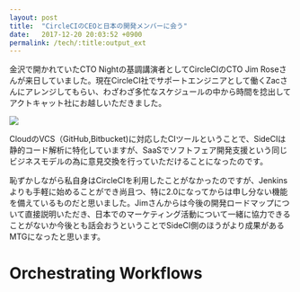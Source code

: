 ```yaml
---
layout: post
title:  "CircleCIのCEOと日本の開発メンバーに会う"
date:   2017-12-20 20:03:52 +0900
permalink: /tech/:title:output_ext
---
```


金沢で開かれていたCTO Nightの基調講演者としてCircleCIのCTO Jim Roseさんが来日していました。現在CircleCI社でサポートエンジニアとして働くZacさんにアレンジしてもらい、わざわざ多忙なスケジュールの中から時間を捻出してアクトキャット社にお越しいただきました。

<img src='/assets/news/20171220.data/20170402145336.png'>  

CloudのVCS（GitHub,Bitbucket)に対応したCIツールということで、SideCIは静的コード解析に特化していますが、SaaSでソフトフェア開発支援という同じビジネスモデルの為に意見交換を行っていただけることになったのです。  
  
恥ずかしながら私自身はCircleCIを利用したことがなかったのですが、Jenkinsよりも手軽に始めることができ尚且つ、特に2.0になってからは申し分ない機能を備えているものだと思いました。Jimさんからは今後の開発ロードマップについて直接説明いただき、日本でのマーケティング活動について一緒に協力できることがないか今後とも話会おうということでSideCI側のほうがより成果があるMTGになったと思います。  
  
# Orchestrating Workflows